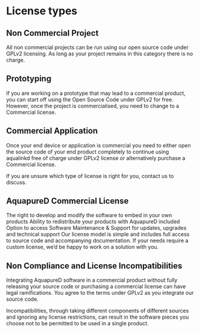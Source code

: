 # License types
## Non Commercial Project

All non commercial projects can be run using our open source code under GPLv2 licensing. As long as your project remains in this category there is no charge.

## Prototyping

If you are working on a prototype that may lead to a commercial product, you can start off using the Open Source Code under GPLv2 for free. However, once the project is commercialised, you need to change to a Commercial license.

## Commercial Application

Once your end device or application is commercial you need to either open the source code of your end product completely to continue using aqualinkd free of charge under GPLv2 license or alternatively purchase a Commercial license.

If you are unsure which type of license is right for you, contact us to discuss.

## AquapureD Commercial License
The right to develop and modify the software to embed in your own products
Ability to redistribute your products with AquapureD included
Option to access Software Maintenance & Support for updates, upgrades and technical support
Our license model is simple and includes full access to source code and accompanying documentation. If your needs require a custom license, we’d be happy to work on a solution with you.

## Non Compliance and License Incompatibilities
Integrating AquapureD software in a commercial product without fully releasing your source code or purchasing a commercial license can have legal ramifications. You agree to the terms under GPLv2 as you integrate our source code.

Incompatibilities, through taking different components of different sources and ignoring any license restrictions, can result in the software pieces you choose not to be permitted to be used in a single product.